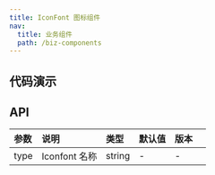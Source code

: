 ```yaml
---
title: IconFont 图标组件
nav:
  title: 业务组件
  path: /biz-components
---
```


## 代码演示

<!-- prettier-ignore -->
<code src="./demo/basic.tsx" title="基本"></code>

## API

| 参数 | 说明          | 类型   | 默认值 | 版本 |     |
| :--- | :------------ | :----- | :----- | :--- | --- |
| type | Iconfont 名称 | string | -      | -    |

